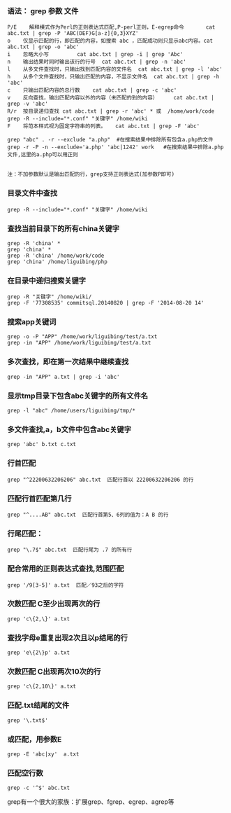 ### 语法： grep 参数 文件
```
P/E    解释模式作为Perl的正则表达式匹配,P-perl正则，E-egrep命令       cat abc.txt | grep -P 'ABC(DEF)G[a-z]{0,3}XYZ'
o    仅显示匹配的行，即匹配的内容，如搜索 abc ，匹配成功则只显示abc内容。cat abc.txt | grep -o 'abc'
i    忽略大小写         cat abc.txt | grep -i | grep 'Abc' 
n    输出结果时同时输出该行的行号  cat abc.txt | grep -n 'abc'
l    从多文件查找时，只输出找到匹配内容的文件名	cat abc.txt | grep -l 'abc'
h    从多个文件查找时，只输出匹配的内容，不显示文件名  cat abc.txt | grep -h 'abc'
c    只输出匹配内容的总行数	cat abc.txt | grep -c 'abc'
v    反向查找，输出匹配内容以外的内容（未匹配的到的内容）		cat abc.txt | grep -v 'abc'
R/r  按目录递归查找 cat abc.txt | grep -r 'abc' * 或  /home/work/code grep -R --include="*.conf" "关键字" /home/wiki 
F    将范本样式视为固定字符串的列表。	cat abc.txt | grep -F 'abc'

grep "abc" . -r --exclude "a.php"  #在搜索结果中排除所有包含a.php的文件 
grep -r -P -n --exclude='a.php' 'abc|1242' work   #在搜索结果中排除a.php文件,这里的a.php可以用正则


注：不加参数默认是输出匹配的行，grep支持正则表达式(加参数P即可)
```
### 目录文件中查找
	grep -R --include="*.conf" "关键字" /home/wiki 
	
### 查找当前目录下的所有china关键字
	grep -R 'china' * 
	grep 'china' *
	grep -R 'china' /home/work/code
	grep 'china' /home/liguibing/php

### 在目录中递归搜索关键字
	grep -R "关键字" /home/wiki/
	grep -F '77308535' commitsql.20140820 | grep -F '2014-08-20 14'
### 搜索app关键词
	grep -o -P "APP" /home/work/liguibing/test/a.txt 
	grep -in "APP" /home/work/liguibing/test/a.txt 
 
### 多次查找，即在第一次结果中继续查找
	grep -in "APP" a.txt | grep -i 'abc'  

### 显示tmp目录下包含abc关键字的所有文件名
	grep -l "abc" /home/users/liguibing/tmp/*  

### 多文件查找,a，b文件中包含abc关键字
	grep 'abc' b.txt c.txt         

### 行首匹配
	grep "^22200632206206" abc.txt  匹配行首以 22200632206206 的行
    
### 匹配行首匹配第几行
	grep "^....AB" abc.txt  匹配行首第5、6列的值为：A B 的行

### 行尾匹配：
	grep "\.7$" abc.txt  匹配行尾为 .7 的所有行
### 配合常用的正则表达式查找,范围匹配
	grep '/9[3-5]' a.txt  匹配／93之后的字符

### 次数匹配 C至少出现两次的行
	grep 'c\{2,\}' a.txt

### 查找字母e重复出现2次且以p结尾的行
	grep 'e\{2\}p' a.txt
	
### 次数匹配 C出现两次10次的行
	grep 'c\{2,10\}' a.txt

### 匹配.txt结尾的文件
	grep '\.txt$'

### 或匹配，用参数E
	grep -E 'abc|xy'  a.txt

### 匹配空行数
	grep -c '^$' abc.txt

grep有一个很大的家族：扩展grep、fgrep、egrep、agrep等

